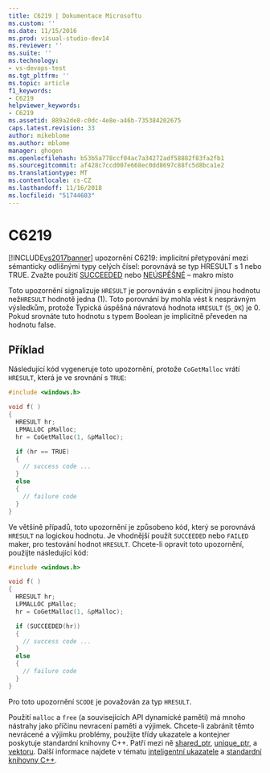 ```yaml
---
title: C6219 | Dokumentace Microsoftu
ms.custom: ''
ms.date: 11/15/2016
ms.prod: visual-studio-dev14
ms.reviewer: ''
ms.suite: ''
ms.technology:
- vs-devops-test
ms.tgt_pltfrm: ''
ms.topic: article
f1_keywords:
- C6219
helpviewer_keywords:
- C6219
ms.assetid: 889a2de8-c0dc-4e8e-a46b-735384202675
caps.latest.revision: 33
author: mikeblome
ms.author: mblome
manager: ghogen
ms.openlocfilehash: b53b5a778ccf04ac7a34272adf58882f83fa2fb1
ms.sourcegitcommit: af428c7ccd007e668ec0dd8697c88fc5d8bca1e2
ms.translationtype: MT
ms.contentlocale: cs-CZ
ms.lasthandoff: 11/16/2018
ms.locfileid: "51744603"
---
```

# <a name="c6219"></a>C6219
[!INCLUDE[vs2017banner](../includes/vs2017banner.md)]
upozornění C6219: implicitní přetypování mezi sémanticky odlišnými typy celých čísel: porovnává se typ HRESULT s 1 nebo TRUE. Zvažte použití [SUCCEEDED](/windows/desktop/api/winerror/nf-winerror-succeeded) nebo [NEÚSPĚŠNÉ](/windows/desktop/api/winerror/nf-winerror-failed) – makro místo

Toto upozornění signalizuje `HRESULT` je porovnáván s explicitní jinou hodnotu než`HRESULT` hodnotě jedna (1). Toto porovnání by mohla vést k nesprávným výsledkům, protože Typická úspěšná návratová hodnota `HRESULT` (`S_OK`) je 0. Pokud srovnáte tuto hodnotu s typem Boolean je implicitně převeden na hodnotu false.

## <a name="example"></a>Příklad

Následující kód vygeneruje toto upozornění, protože `CoGetMalloc` vrátí `HRESULT`, která je ve srovnání s `TRUE`:

```cpp
#include <windows.h>

void f( )
{
  HRESULT hr;
  LPMALLOC pMalloc;
  hr = CoGetMalloc(1, &pMalloc);

  if (hr == TRUE)
  {
    // success code ...
  }
  else
  {
    // failure code
  }
}
```

Ve většině případů, toto upozornění je způsobeno kód, který se porovnává `HRESULT` na logickou hodnotu. Je vhodnější použít `SUCCEEDED` nebo `FAILED` maker, pro testování hodnot `HRESULT`. Chcete-li opravit toto upozornění, použijte následující kód:

```cpp
#include <windows.h>

void f( )
{
  HRESULT hr;
  LPMALLOC pMalloc;
  hr = CoGetMalloc(1, &pMalloc);

  if (SUCCEEDED(hr))
  {
    // success code ...
  }
  else
  {
    // failure code
  }
}
```

Pro toto upozornění `SCODE` je považován za typ `HRESULT`.

Použití `malloc` a `free` (a souvisejících API dynamické paměti) má mnoho nástrahy jako příčinu nevracení paměti a výjimek. Chcete-li zabránit těmto nevrácené a výjimku problémy, použijte třídy ukazatele a kontejner poskytuje standardní knihovny C++. Patří mezi ně [shared_ptr](/cpp/standard-library/shared-ptr-class), [unique_ptr](/cpp/standard-library/unique-ptr-class), a [vektoru](/cpp/standard-library/vector). Další informace najdete v tématu [inteligentní ukazatele](/cpp/cpp/smart-pointers-modern-cpp) a [standardní knihovny C++](/cpp/standard-library/cpp-standard-library-reference).

